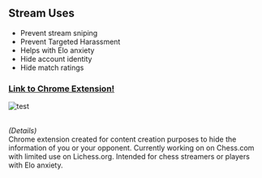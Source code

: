 ## Stream Uses ##
* Prevent stream sniping
* Prevent Targeted Harassment
* Helps with Elo anxiety
* Hide account identity
* Hide match ratings

### [Link to Chrome Extension!](https://chrome.google.com/webstore/detail/chess-stream-tool/mgepojigocdijhdgoimbdcklpgeimdej?hl=en&authuser=0) ###
![test](https://cdn.discordapp.com/attachments/769615066001047552/856180289671659530/ezgif.com-gif-maker_1.gif)

<br/>_(Details)_<br/>
Chrome extension created for content creation purposes to hide the information of you or your opponent. Currently working on on Chess.com with limited use on Lichess.org.
Intended for chess streamers or players with Elo anxiety.
